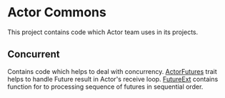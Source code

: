 # Actor Commons

This project contains code which Actor team uses in its projects.

## Concurrent

Contains code which helps to deal with concurrency.
[ActorFutures](https://github.com/actorapp/commons/blob/master/actor-concurrent/src/main/scala/im/actor/concurrent/ActorFutures.scala) trait helps to handle Future result in Actor's receive loop.
[FutureExt](https://github.com/actorapp/commons/blob/master/actor-concurrent/src/main/scala/im/actor/concurrent/FutureExt.scala) contains function for to processing sequence of futures in sequential order.

